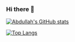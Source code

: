 ### Hi there 👋

[![Abdullah's GitHub stats](https://github-readme-stats.vercel.app/api?username=AbdullahBelikirik)](https://github.com/anuraghazra/github-readme-stats)

[![Top Langs](https://github-readme-stats.vercel.app/api/top-langs/?username=AbdullahBelikirik)](https://github.com/anuraghazra/github-readme-stats)